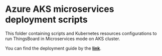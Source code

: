 # Azure AKS microservices deployment scripts

This folder containing scripts and Kubernetes resources configurations to run ThingsBoard in Microservices mode on AKS cluster.

You can find the deployment guide by the [**link**](https://thingsboard.io/docs/user-guide/install/pe/cluster/aws-microservices-setup/).